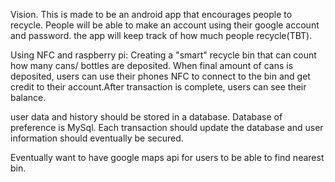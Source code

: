 Vision. 
This is made to be an android app that encourages people to recycle. 
People will be able to make an account using their google account and password. 
the app will keep track of how much people recycle(TBT).

Using NFC and raspberry pi:
Creating a "smart" recycle bin that can count how many cans/ bottles are deposited. 
When final amount of cans is deposited, users can use their phones NFC to connect 
to the bin and get credit to their account.After transaction is complete, users can see their balance.

user data and history should be stored in a database. Database of preference is MySql. Each transaction 
should update the database and user information should eventually be secured.

Eventually want to have google maps api for users to be able to find nearest bin. 
